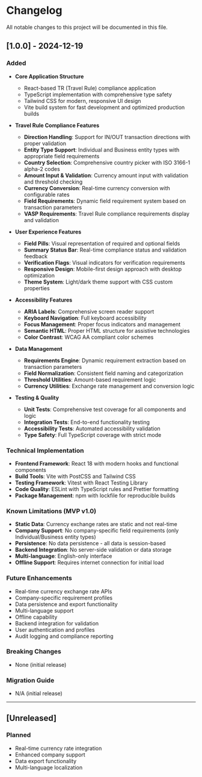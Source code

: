 # Changelog

All notable changes to this project will be documented in this file.

## [1.0.0] - 2024-12-19

### Added
- **Core Application Structure**
  - React-based TR (Travel Rule) compliance application
  - TypeScript implementation with comprehensive type safety
  - Tailwind CSS for modern, responsive UI design
  - Vite build system for fast development and optimized production builds

- **Travel Rule Compliance Features**
  - **Direction Handling**: Support for IN/OUT transaction directions with proper validation
  - **Entity Type Support**: Individual and Business entity types with appropriate field requirements
  - **Country Selection**: Comprehensive country picker with ISO 3166-1 alpha-2 codes
  - **Amount Input & Validation**: Currency amount input with validation and threshold checking
  - **Currency Conversion**: Real-time currency conversion with configurable rates
  - **Field Requirements**: Dynamic field requirement system based on transaction parameters
  - **VASP Requirements**: Travel Rule compliance requirements display and validation

- **User Experience Features**
  - **Field Pills**: Visual representation of required and optional fields
  - **Summary Status Bar**: Real-time compliance status and validation feedback
  - **Verification Flags**: Visual indicators for verification requirements
  - **Responsive Design**: Mobile-first design approach with desktop optimization
  - **Theme System**: Light/dark theme support with CSS custom properties

- **Accessibility Features**
  - **ARIA Labels**: Comprehensive screen reader support
  - **Keyboard Navigation**: Full keyboard accessibility
  - **Focus Management**: Proper focus indicators and management
  - **Semantic HTML**: Proper HTML structure for assistive technologies
  - **Color Contrast**: WCAG AA compliant color schemes

- **Data Management**
  - **Requirements Engine**: Dynamic requirement extraction based on transaction parameters
  - **Field Normalization**: Consistent field naming and categorization
  - **Threshold Utilities**: Amount-based requirement logic
  - **Currency Utilities**: Exchange rate management and conversion logic

- **Testing & Quality**
  - **Unit Tests**: Comprehensive test coverage for all components and logic
  - **Integration Tests**: End-to-end functionality testing
  - **Accessibility Tests**: Automated accessibility validation
  - **Type Safety**: Full TypeScript coverage with strict mode

### Technical Implementation
- **Frontend Framework**: React 18 with modern hooks and functional components
- **Build Tools**: Vite with PostCSS and Tailwind CSS
- **Testing Framework**: Vitest with React Testing Library
- **Code Quality**: ESLint with TypeScript rules and Prettier formatting
- **Package Management**: npm with lockfile for reproducible builds

### Known Limitations (MVP v1.0)
- **Static Data**: Currency exchange rates are static and not real-time
- **Company Support**: No company-specific field requirements (only Individual/Business entity types)
- **Persistence**: No data persistence - all data is session-based
- **Backend Integration**: No server-side validation or data storage
- **Multi-language**: English-only interface
- **Offline Support**: Requires internet connection for initial load

### Future Enhancements
- Real-time currency exchange rate APIs
- Company-specific requirement profiles
- Data persistence and export functionality
- Multi-language support
- Offline capability
- Backend integration for validation
- User authentication and profiles
- Audit logging and compliance reporting

### Breaking Changes
- None (initial release)

### Migration Guide
- N/A (initial release)

---

## [Unreleased]

### Planned
- Real-time currency rate integration
- Enhanced company support
- Data export functionality
- Multi-language localization
